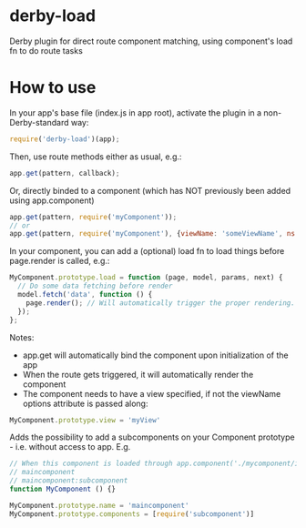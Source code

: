 # derby-load
Derby plugin for direct route component matching, using component's load fn to do route tasks

How to use
==========
In your app's base file (index.js in app root), activate the plugin in a non-Derby-standard way:
```javascript
require('derby-load')(app);
```

Then, use route methods either as usual, e.g.:
```javascript
app.get(pattern, callback);
```

Or, directly binded to a component (which has NOT previously been added using app.component)
```javascript
app.get(pattern, require('myComponent'));
// or
app.get(pattern, require('myComponent'), {viewName: 'someViewName', ns: 'namespace to be passed into page.render'});
```

In your component, you can add a (optional) load fn to load things before page.render is called, e.g.:
```javascript
MyComponent.prototype.load = function (page, model, params, next) {
  // Do some data fetching before render
  model.fetch('data', function () {
    page.render(); // Will automatically trigger the proper rendering. If ns i passed in, it will override the default ns (which corresponds to the view associated with the component - see below)
  });
};
```

Notes:
- app.get will automatically bind the component upon initialization of the app
- When the route gets triggered, it will automatically render the component
- The component needs to have a view specified, if not the viewName options attribute is passed along:
```javascript
MyComponent.prototype.view = 'myView'
```



Adds the possibility to add a subcomponents on your Component prototype - i.e. without access to app. E.g.

```javascript
// When this component is loaded through app.component('./mycomponent/index.js'), the subcomponent will automatically be loaded namespaced to the maincomponents name (and possible namespace), i.e. you will have two components loaded (from below component):
// maincomponent
// maincomponent:subcomponent
function MyComponent () {}

MyComponent.prototype.name = 'maincomponent'
MyComponent.prototype.components = [require('subcomponent')]
```
